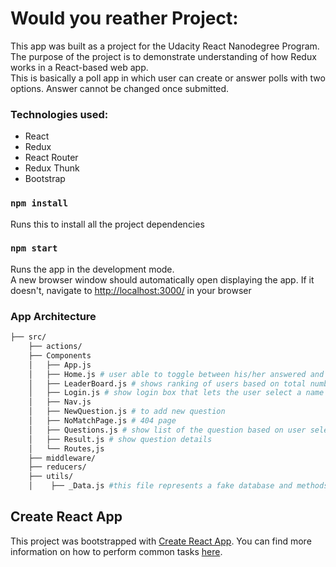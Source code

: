 # Would you reather Project:

This app was built as a  project for the Udacity React Nanodegree Program. The purpose of the project is to demonstrate understanding of how Redux works in a React-based web app.
<br>
This is basically a poll app in which user can create or answer polls with two options. Answer cannot be changed once submitted.

### Technologies used:
 - React
 - Redux 
 - React Router 
 - Redux Thunk
 - Bootstrap

### `npm install`

Runs this to install all the project dependencies

### `npm start`

Runs the app in the development mode.<br>
A new browser window should automatically open displaying the app.  If it doesn't, navigate to [http://localhost:3000/](http://localhost:3000/) in your browser

### App Architecture
```bash
├── src/
    ├── actions/
    ├── Components
    │   ├── App.js 
    │   ├── Home.js # user able to toggle between his/her answered and unanswered polls on the home page.
    │   ├── LeaderBoard.js # shows ranking of users based on total number of answered and unanswered polls
    │   ├── Login.js # show login box that lets the user select a name from the list of existing users.
    │   ├── Nav.js 
    │   ├── NewQuestion.js # to add new question
    │   ├── NoMatchPage.js # 404 page
    │   ├── Questions.js # show list of the question based on user selected 'unanswered' or 'answered'
    │   ├── Result.js # show question details
    │   └── Routes,js 
    ├── middleware/ 
    ├── reducers/ 
    ├── utils/ 
    │    ├── _Data.js #this file represents a fake database and methods that let you access the data. The only thing you need to edit in the _DATA.js file is the value of avatarURL. Each user should have an avatar, so you’ll need to add the path to each user’s avatar.

```
## Create React App

This project was bootstrapped with [Create React App](https://github.com/facebookincubator/create-react-app). You can find more information on how to perform common tasks [here](https://github.com/facebookincubator/create-react-app/blob/master/packages/react-scripts/template/README.md).
